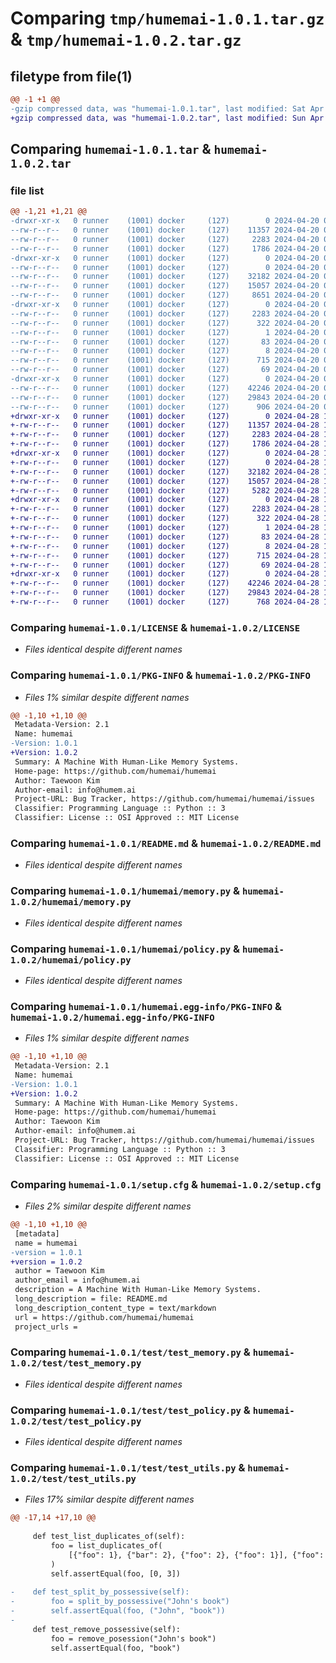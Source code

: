 # Comparing `tmp/humemai-1.0.1.tar.gz` & `tmp/humemai-1.0.2.tar.gz`

## filetype from file(1)

```diff
@@ -1 +1 @@
-gzip compressed data, was "humemai-1.0.1.tar", last modified: Sat Apr 20 09:34:57 2024, max compression
+gzip compressed data, was "humemai-1.0.2.tar", last modified: Sun Apr 28 12:00:07 2024, max compression
```

## Comparing `humemai-1.0.1.tar` & `humemai-1.0.2.tar`

### file list

```diff
@@ -1,21 +1,21 @@
-drwxr-xr-x   0 runner    (1001) docker     (127)        0 2024-04-20 09:34:57.011994 humemai-1.0.1/
--rw-r--r--   0 runner    (1001) docker     (127)    11357 2024-04-20 09:34:47.000000 humemai-1.0.1/LICENSE
--rw-r--r--   0 runner    (1001) docker     (127)     2283 2024-04-20 09:34:57.011994 humemai-1.0.1/PKG-INFO
--rw-r--r--   0 runner    (1001) docker     (127)     1786 2024-04-20 09:34:47.000000 humemai-1.0.1/README.md
-drwxr-xr-x   0 runner    (1001) docker     (127)        0 2024-04-20 09:34:57.011994 humemai-1.0.1/humemai/
--rw-r--r--   0 runner    (1001) docker     (127)        0 2024-04-20 09:34:47.000000 humemai-1.0.1/humemai/__init__.py
--rw-r--r--   0 runner    (1001) docker     (127)    32182 2024-04-20 09:34:47.000000 humemai-1.0.1/humemai/memory.py
--rw-r--r--   0 runner    (1001) docker     (127)    15057 2024-04-20 09:34:47.000000 humemai-1.0.1/humemai/policy.py
--rw-r--r--   0 runner    (1001) docker     (127)     8651 2024-04-20 09:34:47.000000 humemai-1.0.1/humemai/utils.py
-drwxr-xr-x   0 runner    (1001) docker     (127)        0 2024-04-20 09:34:57.011994 humemai-1.0.1/humemai.egg-info/
--rw-r--r--   0 runner    (1001) docker     (127)     2283 2024-04-20 09:34:56.000000 humemai-1.0.1/humemai.egg-info/PKG-INFO
--rw-r--r--   0 runner    (1001) docker     (127)      322 2024-04-20 09:34:56.000000 humemai-1.0.1/humemai.egg-info/SOURCES.txt
--rw-r--r--   0 runner    (1001) docker     (127)        1 2024-04-20 09:34:56.000000 humemai-1.0.1/humemai.egg-info/dependency_links.txt
--rw-r--r--   0 runner    (1001) docker     (127)       83 2024-04-20 09:34:56.000000 humemai-1.0.1/humemai.egg-info/requires.txt
--rw-r--r--   0 runner    (1001) docker     (127)        8 2024-04-20 09:34:56.000000 humemai-1.0.1/humemai.egg-info/top_level.txt
--rw-r--r--   0 runner    (1001) docker     (127)      715 2024-04-20 09:34:57.011994 humemai-1.0.1/setup.cfg
--rw-r--r--   0 runner    (1001) docker     (127)       69 2024-04-20 09:34:47.000000 humemai-1.0.1/setup.py
-drwxr-xr-x   0 runner    (1001) docker     (127)        0 2024-04-20 09:34:57.011994 humemai-1.0.1/test/
--rw-r--r--   0 runner    (1001) docker     (127)    42246 2024-04-20 09:34:47.000000 humemai-1.0.1/test/test_memory.py
--rw-r--r--   0 runner    (1001) docker     (127)    29843 2024-04-20 09:34:47.000000 humemai-1.0.1/test/test_policy.py
--rw-r--r--   0 runner    (1001) docker     (127)      906 2024-04-20 09:34:47.000000 humemai-1.0.1/test/test_utils.py
+drwxr-xr-x   0 runner    (1001) docker     (127)        0 2024-04-28 12:00:07.128039 humemai-1.0.2/
+-rw-r--r--   0 runner    (1001) docker     (127)    11357 2024-04-28 11:59:58.000000 humemai-1.0.2/LICENSE
+-rw-r--r--   0 runner    (1001) docker     (127)     2283 2024-04-28 12:00:07.128039 humemai-1.0.2/PKG-INFO
+-rw-r--r--   0 runner    (1001) docker     (127)     1786 2024-04-28 11:59:58.000000 humemai-1.0.2/README.md
+drwxr-xr-x   0 runner    (1001) docker     (127)        0 2024-04-28 12:00:07.124039 humemai-1.0.2/humemai/
+-rw-r--r--   0 runner    (1001) docker     (127)        0 2024-04-28 11:59:58.000000 humemai-1.0.2/humemai/__init__.py
+-rw-r--r--   0 runner    (1001) docker     (127)    32182 2024-04-28 11:59:58.000000 humemai-1.0.2/humemai/memory.py
+-rw-r--r--   0 runner    (1001) docker     (127)    15057 2024-04-28 11:59:58.000000 humemai-1.0.2/humemai/policy.py
+-rw-r--r--   0 runner    (1001) docker     (127)     5282 2024-04-28 11:59:58.000000 humemai-1.0.2/humemai/utils.py
+drwxr-xr-x   0 runner    (1001) docker     (127)        0 2024-04-28 12:00:07.128039 humemai-1.0.2/humemai.egg-info/
+-rw-r--r--   0 runner    (1001) docker     (127)     2283 2024-04-28 12:00:07.000000 humemai-1.0.2/humemai.egg-info/PKG-INFO
+-rw-r--r--   0 runner    (1001) docker     (127)      322 2024-04-28 12:00:07.000000 humemai-1.0.2/humemai.egg-info/SOURCES.txt
+-rw-r--r--   0 runner    (1001) docker     (127)        1 2024-04-28 12:00:07.000000 humemai-1.0.2/humemai.egg-info/dependency_links.txt
+-rw-r--r--   0 runner    (1001) docker     (127)       83 2024-04-28 12:00:07.000000 humemai-1.0.2/humemai.egg-info/requires.txt
+-rw-r--r--   0 runner    (1001) docker     (127)        8 2024-04-28 12:00:07.000000 humemai-1.0.2/humemai.egg-info/top_level.txt
+-rw-r--r--   0 runner    (1001) docker     (127)      715 2024-04-28 12:00:07.128039 humemai-1.0.2/setup.cfg
+-rw-r--r--   0 runner    (1001) docker     (127)       69 2024-04-28 11:59:58.000000 humemai-1.0.2/setup.py
+drwxr-xr-x   0 runner    (1001) docker     (127)        0 2024-04-28 12:00:07.128039 humemai-1.0.2/test/
+-rw-r--r--   0 runner    (1001) docker     (127)    42246 2024-04-28 11:59:58.000000 humemai-1.0.2/test/test_memory.py
+-rw-r--r--   0 runner    (1001) docker     (127)    29843 2024-04-28 11:59:58.000000 humemai-1.0.2/test/test_policy.py
+-rw-r--r--   0 runner    (1001) docker     (127)      768 2024-04-28 11:59:58.000000 humemai-1.0.2/test/test_utils.py
```

### Comparing `humemai-1.0.1/LICENSE` & `humemai-1.0.2/LICENSE`

 * *Files identical despite different names*

### Comparing `humemai-1.0.1/PKG-INFO` & `humemai-1.0.2/PKG-INFO`

 * *Files 1% similar despite different names*

```diff
@@ -1,10 +1,10 @@
 Metadata-Version: 2.1
 Name: humemai
-Version: 1.0.1
+Version: 1.0.2
 Summary: A Machine With Human-Like Memory Systems.
 Home-page: https://github.com/humemai/humemai
 Author: Taewoon Kim
 Author-email: info@humem.ai
 Project-URL: Bug Tracker, https://github.com/humemai/humemai/issues
 Classifier: Programming Language :: Python :: 3
 Classifier: License :: OSI Approved :: MIT License
```

### Comparing `humemai-1.0.1/README.md` & `humemai-1.0.2/README.md`

 * *Files identical despite different names*

### Comparing `humemai-1.0.1/humemai/memory.py` & `humemai-1.0.2/humemai/memory.py`

 * *Files identical despite different names*

### Comparing `humemai-1.0.1/humemai/policy.py` & `humemai-1.0.2/humemai/policy.py`

 * *Files identical despite different names*

### Comparing `humemai-1.0.1/humemai.egg-info/PKG-INFO` & `humemai-1.0.2/humemai.egg-info/PKG-INFO`

 * *Files 1% similar despite different names*

```diff
@@ -1,10 +1,10 @@
 Metadata-Version: 2.1
 Name: humemai
-Version: 1.0.1
+Version: 1.0.2
 Summary: A Machine With Human-Like Memory Systems.
 Home-page: https://github.com/humemai/humemai
 Author: Taewoon Kim
 Author-email: info@humem.ai
 Project-URL: Bug Tracker, https://github.com/humemai/humemai/issues
 Classifier: Programming Language :: Python :: 3
 Classifier: License :: OSI Approved :: MIT License
```

### Comparing `humemai-1.0.1/setup.cfg` & `humemai-1.0.2/setup.cfg`

 * *Files 2% similar despite different names*

```diff
@@ -1,10 +1,10 @@
 [metadata]
 name = humemai
-version = 1.0.1
+version = 1.0.2
 author = Taewoon Kim
 author_email = info@humem.ai
 description = A Machine With Human-Like Memory Systems.
 long_description = file: README.md
 long_description_content_type = text/markdown
 url = https://github.com/humemai/humemai
 project_urls =
```

### Comparing `humemai-1.0.1/test/test_memory.py` & `humemai-1.0.2/test/test_memory.py`

 * *Files identical despite different names*

### Comparing `humemai-1.0.1/test/test_policy.py` & `humemai-1.0.2/test/test_policy.py`

 * *Files identical despite different names*

### Comparing `humemai-1.0.1/test/test_utils.py` & `humemai-1.0.2/test/test_utils.py`

 * *Files 17% similar despite different names*

```diff
@@ -17,14 +17,10 @@
 
     def test_list_duplicates_of(self):
         foo = list_duplicates_of(
             [{"foo": 1}, {"bar": 2}, {"foo": 2}, {"foo": 1}], {"foo": 1}
         )
         self.assertEqual(foo, [0, 3])
 
-    def test_split_by_possessive(self):
-        foo = split_by_possessive("John's book")
-        self.assertEqual(foo, ("John", "book"))
-
     def test_remove_possessive(self):
         foo = remove_posession("John's book")
         self.assertEqual(foo, "book")
```

